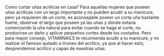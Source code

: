Como cortar uñas acrílicas en casa?
Para aquellas mujeres que poseen uñas acrílicas con un largo importante y no pueden acudir a su manicure, pero ya requieren de un corte, es aconsejable poseer un corta uña bastante fuerte, observar el largo que poseen ya las uñas y dónde estaría comenzando la uña natural para evitar cuando se haga el corte, no producirse un daño y aplicar pequeños cortes desde los costados.
Pero para mayor consejo, VITAMINAILS te recomienda acudir a tu manicure, y no realizar el famoso quitado a tirones del acrílico, ya que al hacer esto, desprendemos acrílico y capas de nuestras uñas.
